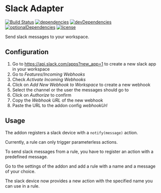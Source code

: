 # Slack Adapter

[![Build Status](https://travis-ci.org/tim-hellhake/slack-adapter.svg?branch=master)](https://travis-ci.org/tim-hellhake/slack-adapter)
[![dependencies](https://david-dm.org/tim-hellhake/slack-adapter.svg)](https://david-dm.org/tim-hellhake/slack-adapter)
[![devDependencies](https://david-dm.org/tim-hellhake/slack-adapter/dev-status.svg)](https://david-dm.org/tim-hellhake/slack-adapter?type=dev)
[![optionalDependencies](https://david-dm.org/tim-hellhake/slack-adapter/optional-status.svg)](https://david-dm.org/tim-hellhake/slack-adapter?type=optional)
[![license](https://img.shields.io/badge/license-MPL--2.0-blue.svg)](LICENSE)

Send slack messages to your workspace.

## Configuration
1. Go to https://api.slack.com/apps?new_app=1 to create a new slack app in your workspace
2. Go to _Features_/_Incoming Webhooks_
3. Check _Activate Incoming Webhooks_
4. Click on _Add New Webhook to Workspace_ to create a new webhook
5. Select the channel or the user the messages should go to
6. Click on _Authorize_ to confirm
7. Copy the _Webhook URL_ of the new webhook
8. Paste the URL to the addon config _webhookUrl_

## Usage
The addon registers a slack device with a `notify(message)` action.

Currently, a rule can only trigger parameterless actions.

To send slack messages from a rule, you have to register an action with a predefined message.

Go to the settings of the addon and add a rule with a name and a message of your choice.

The slack device now provides a new action with the specified name you can use in a rule.
